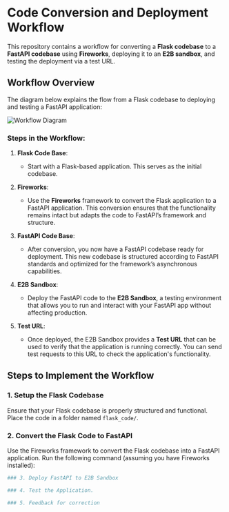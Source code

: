 # Code Conversion and Deployment Workflow

This repository contains a workflow for converting a **Flask codebase** to a **FastAPI codebase** using **Fireworks**, deploying it to an **E2B sandbox**, and testing the deployment via a test URL.

## Workflow Overview

The diagram below explains the flow from a Flask codebase to deploying and testing a FastAPI application:

![Workflow Diagram](./path_to_diagram/image.png)

### Steps in the Workflow:

1. **Flask Code Base**:
   - Start with a Flask-based application. This serves as the initial codebase.

2. **Fireworks**:
   - Use the **Fireworks** framework to convert the Flask application to a FastAPI application. This conversion ensures that the functionality remains intact but adapts the code to FastAPI’s framework and structure.

3. **FastAPI Code Base**:
   - After conversion, you now have a FastAPI codebase ready for deployment. This new codebase is structured according to FastAPI standards and optimized for the framework’s asynchronous capabilities.

4. **E2B Sandbox**:
   - Deploy the FastAPI code to the **E2B Sandbox**, a testing environment that allows you to run and interact with your FastAPI app without affecting production.

5. **Test URL**:
   - Once deployed, the E2B Sandbox provides a **Test URL** that can be used to verify that the application is running correctly. You can send test requests to this URL to check the application's functionality.

## Steps to Implement the Workflow

### 1. Setup the Flask Codebase

Ensure that your Flask codebase is properly structured and functional. Place the code in a folder named `flask_code/`.

### 2. Convert the Flask Code to FastAPI

Use the Fireworks framework to convert the Flask codebase into a FastAPI application. Run the following command (assuming you have Fireworks installed):

```bash
### 3. Deploy FastAPI to E2B Sandbox

### 4. Test the Application.

### 5. Feedback for correction

